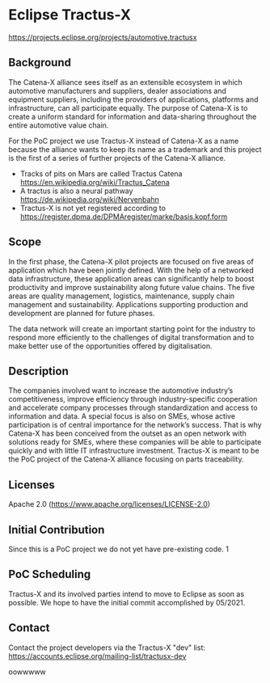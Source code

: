 # Eclipse Tractus-X
https://projects.eclipse.org/projects/automotive.tractusx
 
## Background
The Catena-X alliance sees itself as an extensible ecosystem in which automotive manufacturers and suppliers, dealer associations and equipment suppliers, including the providers of applications, platforms and infrastructure, can all participate equally. The purpose of Catena-X is to create a uniform standard for information and data-sharing throughout the entire automotive value chain.
 
For the PoC project we use Tractus-X instead of Catena-X as a name because the alliance wants to keep its name as a trademark and this project is the first of a series of further projects of the Catena-X alliance.

- Tracks of pits on Mars are called Tractus Catena https://en.wikipedia.org/wiki/Tractus_Catena
- A tractus is also a neural pathway https://de.wikipedia.org/wiki/Nervenbahn
- Tractus-X is not yet registered according to https://register.dpma.de/DPMAregister/marke/basis.kopf.form

## Scope
In the first phase, the Catena-X pilot projects are focused on five areas of application which have been jointly defined. With the help of a networked data infrastructure, these application areas can significantly help to boost productivity and improve sustainability along future value chains. The five areas are quality management, logistics, maintenance, supply chain management and sustainability. Applications supporting production and development are planned for future phases.
 
The data network will create an important starting point for the industry to respond more efficiently to the challenges of digital transformation and to make better use of the opportunities offered by digitalisation.
 
## Description
The companies involved want to increase the automotive industry’s competitiveness, improve efficiency through industry-specific cooperation and accelerate company processes through standardization and access to information and data. A special focus is also on SMEs, whose active participation is of central importance for the network’s success. That is why Catena-X has been conceived from the outset as an open network with solutions ready for SMEs, where these companies will be able to participate quickly and with little IT infrastructure investment. Tractus-X is meant to be the PoC project of the Catena-X alliance focusing on parts traceability.
 
## Licenses
Apache 2.0 (https://www.apache.org/licenses/LICENSE-2.0)

## Initial Contribution
Since this is a PoC project we do not yet have pre-existing code.
1
 
## PoC Scheduling
Tractus-X and its involved parties intend to move to Eclipse as soon as possible. We hope to have the initial commit accomplished by 05/2021.

## Contact
Contact the project developers via the Tractus-X "dev" list: 
https://accounts.eclipse.org/mailing-list/tractusx-dev

oowwwww
